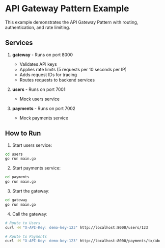 # API Gateway Pattern Example

This example demonstrates the API Gateway Pattern with routing, authentication, and rate limiting.

## Services

1. **gateway** - Runs on port 8000
   - Validates API keys
   - Applies rate limits (5 requests per 10 seconds per IP)
   - Adds request IDs for tracing
   - Routes requests to backend services

2. **users** - Runs on port 7001
   - Mock users service

3. **payments** - Runs on port 7002
   - Mock payments service

## How to Run

1. Start users service:
```bash
cd users
go run main.go
```

2. Start payments service:
```bash
cd payments
go run main.go
```

3. Start the gateway:
```bash
cd gateway
go run main.go
```

4. Call the gateway:
```bash
# Route to Users
curl -H "X-API-Key: demo-key-123" http://localhost:8000/users/123

# Route to Payments
curl -H "X-API-Key: demo-key-123" http://localhost:8000/payments/tx/abc
```